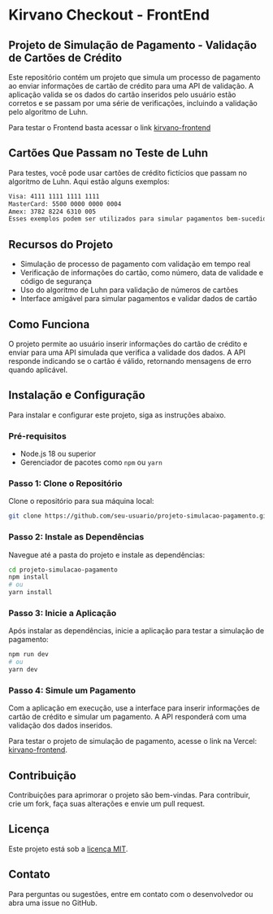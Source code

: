 # Kirvano Checkout - FrontEnd
## Projeto de Simulação de Pagamento - Validação de Cartões de Crédito

Este repositório contém um projeto que simula um processo de pagamento ao enviar informações de cartão de crédito para uma API de validação. A aplicação valida se os dados do cartão inseridos pelo usuário estão corretos e se passam por uma série de verificações, incluindo a validação pelo algoritmo de Luhn.

Para testar o Frontend basta acessar o link
[kirvano-frontend](https://kirvano-frontend.vercel.app/)


## Cartões Que Passam no Teste de Luhn
Para testes, você pode usar cartões de crédito fictícios que passam no algoritmo de Luhn. Aqui estão alguns exemplos:

```bash
Visa: 4111 1111 1111 1111
MasterCard: 5500 0000 0000 0004
Amex: 3782 8224 6310 005
Esses exemplos podem ser utilizados para simular pagamentos bem-sucedidos.
```

## Recursos do Projeto
- Simulação de processo de pagamento com validação em tempo real
- Verificação de informações do cartão, como número, data de validade e código de segurança
- Uso do algoritmo de Luhn para validação de números de cartões
- Interface amigável para simular pagamentos e validar dados de cartão

## Como Funciona
O projeto permite ao usuário inserir informações do cartão de crédito e enviar para uma API simulada que verifica a validade dos dados. A API responde indicando se o cartão é válido, retornando mensagens de erro quando aplicável.

## Instalação e Configuração
Para instalar e configurar este projeto, siga as instruções abaixo.

### Pré-requisitos
- Node.js 18 ou superior
- Gerenciador de pacotes como `npm` ou `yarn`

### Passo 1: Clone o Repositório
Clone o repositório para sua máquina local:

```bash
git clone https://github.com/seu-usuario/projeto-simulacao-pagamento.git
```

### Passo 2: Instale as Dependências
Navegue até a pasta do projeto e instale as dependências:

```bash
cd projeto-simulacao-pagamento
npm install
# ou
yarn install
```

### Passo 3: Inicie a Aplicação
Após instalar as dependências, inicie a aplicação para testar a simulação de pagamento:

```bash
npm run dev
# ou
yarn dev
```

### Passo 4: Simule um Pagamento
Com a aplicação em execução, use a interface para inserir informações de cartão de crédito e simular um pagamento. A API responderá com uma validação dos dados inseridos.

Para testar o projeto de simulação de pagamento, acesse o link na Vercel: [kirvano-frontend](https://kirvano-frontend.vercel.app/). 

## Contribuição
Contribuições para aprimorar o projeto são bem-vindas. Para contribuir, crie um fork, faça suas alterações e envie um pull request.

## Licença
Este projeto está sob a [licença MIT](LICENSE).

## Contato
Para perguntas ou sugestões, entre em contato com o desenvolvedor ou abra uma issue no GitHub.